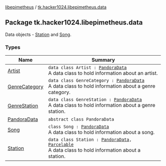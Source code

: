 [libepimetheus](../index.md) / [tk.hacker1024.libepimetheus.data](./index.md)

## Package tk.hacker1024.libepimetheus.data

Data objects - [Station](-station/index.md) and [Song](-song/index.md).

### Types

| Name | Summary |
|---|---|
| [Artist](-artist/index.md) | `data class Artist : `[`PandoraData`](-pandora-data/index.md)<br>A data class to hold information about an artist. |
| [GenreCategory](-genre-category/index.md) | `data class GenreCategory : `[`PandoraData`](-pandora-data/index.md)<br>A data class to hold information about a genre category. |
| [GenreStation](-genre-station/index.md) | `data class GenreStation : `[`PandoraData`](-pandora-data/index.md)<br>A data class to hold information about a genre station. |
| [PandoraData](-pandora-data/index.md) | `abstract class PandoraData` |
| [Song](-song/index.md) | `class Song : `[`PandoraData`](-pandora-data/index.md)<br>A data class to hold information about a song. |
| [Station](-station/index.md) | `data class Station : `[`PandoraData`](-pandora-data/index.md)`, `[`Parcelable`](https://developer.android.com/reference/android/os/Parcelable.html)<br>A data class to hold information about a station. |
